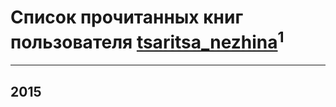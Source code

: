 # Список прочитанных книг пользователя [tsaritsa_nezhina](http://vk.com/id15796305)<sup>1</sup>
---

## 2015




